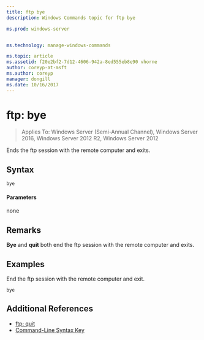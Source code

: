 ```yaml
---
title: ftp bye
description: Windows Commands topic for ftp bye

ms.prod: windows-server


ms.technology: manage-windows-commands

ms.topic: article
ms.assetid: f20e2bf2-7d12-4606-942a-8ed555eb8e90 vhorne
author: coreyp-at-msft
ms.author: coreyp
manager: dongill
ms.date: 10/16/2017
---
```

# ftp: bye

>Applies To: Windows Server (Semi-Annual Channel), Windows Server 2016, Windows Server 2012 R2, Windows Server 2012

Ends the ftp session with the remote computer and exits.   
## Syntax  
```  
bye  
```  
#### Parameters  
none  
## Remarks  
**Bye** and **quit** both end the ftp session with the remote computer and exits.  
## <a name=BKMK_Examples></a>Examples  
End the ftp session with the remote computer and exit.  
```  
bye  
```  
## Additional References  
-   [ftp: quit](ftp-quit.md)  
-   [Command-Line Syntax Key](command-line-syntax-key.md)  
